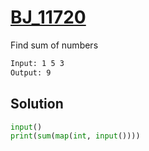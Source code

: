 # [BJ_11720](https://acmicpc.net/problem/11720)

Find sum of numbers

```txt
Input: 1 5 3
Output: 9
```

## Solution

```py
input()
print(sum(map(int, input())))
```
